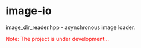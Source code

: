 # image-io

image_dir_reader.hpp - asynchronous image loader.

<span style="color:red">Note: The project is under development...</span>